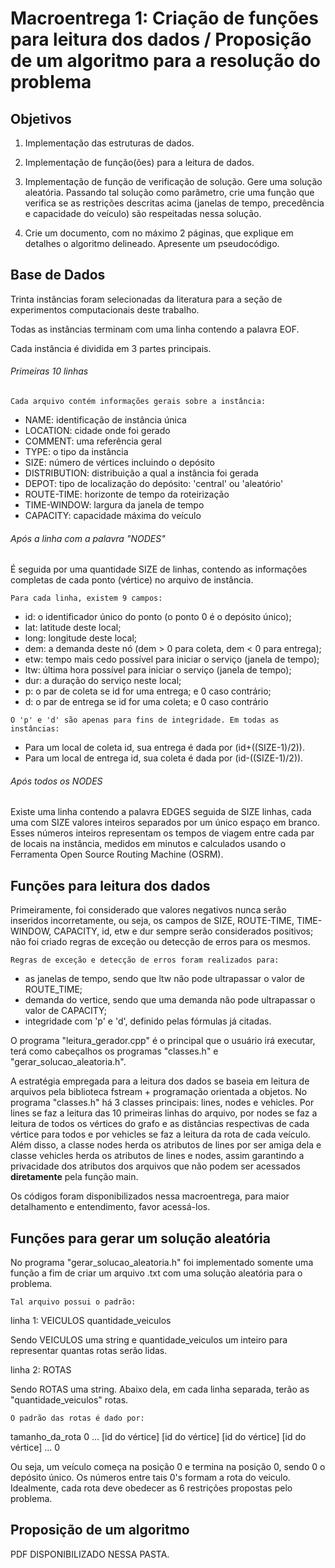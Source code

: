 # Macroentrega 1: Criação de funções para leitura dos dados / Proposição de um algoritmo para a resolução do problema

## Objetivos
1. Implementação das estruturas de dados.

2. Implementação de função(ões) para a leitura de dados.

3. Implementação de função de verificação de solução.
  Gere uma solução aleatória. Passando tal solução como parâmetro,
crie uma função que verifica se as restrições descritas acima (janelas
de tempo, precedência e capacidade do veículo) são respeitadas
nessa solução.

4. Crie um documento, com no máximo 2 páginas, que explique em detalhes o algoritmo delineado. Apresente um pseudocódigo.

## Base de Dados

Trinta instâncias foram selecionadas da literatura para a seção de experimentos computacionais deste trabalho.

Todas as instâncias terminam com uma linha contendo a palavra EOF.

Cada instância é dividida em 3 partes principais.

###### Primeiras 10 linhas

`Cada arquivo contém informações gerais sobre a instância:`
* NAME: identificação de instância única
* LOCATION: cidade onde foi gerado
* COMMENT: uma referência geral
* TYPE: o tipo da instância
* SIZE: número de vértices incluindo o depósito
* DISTRIBUTION: distribuição a qual a instância foi gerada
* DEPOT: tipo de localização do depósito: 'central' ou 'aleatório'
* ROUTE-TIME: horizonte de tempo da roteirização
* TIME-WINDOW: largura da janela de tempo
* CAPACITY: capacidade máxima do veículo

######  Após a linha com a palavra "NODES"

É seguida por uma quantidade SIZE de linhas, contendo as informações completas de cada ponto (vértice) no arquivo de instância.

`Para cada linha, existem 9 campos:`
* id: o identificador único do ponto (o ponto 0 é o depósito único);
* lat: latitude deste local;
* long: longitude deste local;
* dem: a demanda deste nó (dem > 0 para coleta, dem < 0 para entrega);
* etw: tempo mais cedo possível para iniciar o serviço (janela de tempo);
* ltw: última hora possível para iniciar o serviço (janela de tempo);
* dur: a duração do serviço neste local;
* p: o par de coleta se id for uma entrega; e 0 caso contrário;
* d: o par de entrega se id for uma coleta; e 0 caso contrário

`O 'p' e 'd' são apenas para fins de integridade. Em todas as instâncias:`
* Para um local de coleta id, sua entrega é dada por (id+((SIZE-1)/2)). 
* Para um local de entrega id, sua coleta é dada por (id-((SIZE-1)/2)).

###### Após todos os NODES

Existe uma linha contendo a palavra EDGES seguida de SIZE linhas, cada uma com SIZE valores inteiros separados por um único espaço
em branco. Esses números inteiros representam os tempos de viagem entre cada
par de locais na instância, medidos em minutos e calculados usando o Ferramenta
Open Source Routing Machine (OSRM).

## Funções para leitura dos dados

Primeiramente, foi considerado que valores negativos nunca serão inseridos incorretamente, ou seja, os campos de SIZE, ROUTE-TIME, TIME-WINDOW, CAPACITY, id, etw e dur sempre serão considerados positivos; não foi criado regras de exceção ou detecção de erros para os mesmos.

`Regras de exceção e detecção de erros foram realizados para:`
* as janelas de tempo, sendo que ltw não pode ultrapassar o valor de ROUTE_TIME;
* demanda do vertice, sendo que uma demanda não pode ultrapassar o valor de CAPACITY;
* integridade com 'p' e 'd', definido pelas fórmulas já citadas.

O programa "leitura_gerador.cpp" é o principal que o usuário irá executar, terá como cabeçalhos os programas "classes.h" e "gerar_solucao_aleatoria.h".

A estratégia empregada para a leitura dos dados se baseia em leitura de arquivos pela biblioteca fstream + programação orientada a objetos. No programa "classes.h" há 3 classes principais: lines, nodes e vehicles. Por lines se faz a leitura das 10 primeiras linhas do arquivo, por nodes se faz a leitura de todos os vértices do grafo e as distâncias respectivas de cada vértice para todos e por vehicles se faz a leitura da rota de cada veículo. Além disso, a classe nodes herda os atributos de lines por ser amiga dela e classe vehicles herda os atributos de lines e nodes, assim garantindo a privacidade dos atributos dos arquivos que não podem ser acessados **diretamente** pela função main.

Os códigos foram disponibilizados nessa macroentrega, para maior detalhamento e entendimento, favor acessá-los.

## Funções para gerar um solução aleatória

No programa "gerar_solucao_aleatoria.h" foi implementado somente uma função a fim de criar um arquivo .txt com uma solução aleatória para o problema.

`Tal arquivo possui o padrão:`

linha 1: VEICULOS quantidade_veiculos

Sendo VEICULOS uma string e quantidade_veiculos um inteiro para representar quantas rotas serão lidas.

linha 2: ROTAS

Sendo ROTAS uma string. Abaixo dela, em cada linha separada, terão as "quantidade_veiculos" rotas.

`O padrão das rotas é dado por: `

tamanho_da_rota 0 ... [id do vértice] [id do vértice] [id do vértice] [id do vértice] ... 0

Ou seja, um veículo começa na posição 0 e termina na posição 0, sendo 0 o depósito único. Os números entre tais 0's formam a rota do veiculo. Idealmente, cada rota deve obedecer as 6 restrições propostas pelo problema.

## Proposição de um algoritmo
  
PDF DISPONIBILIZADO NESSA PASTA.
